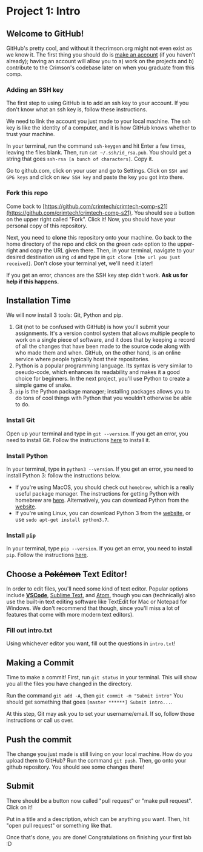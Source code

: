 # Project 1: Intro

## Welcome to GitHub!
GitHub's pretty cool, and without it thecrimson.org might not even exist as we know it. The first thing you should do is [make an account](https://github.com/join) (if you haven't already); having an account will allow you to a) work on the projects and b) contribute to the Crimson's codebase later on when you graduate from this comp.

### Adding an SSH key
The first step to using GitHub is to add an ssh key to your account. If you don't know what an ssh key is, follow these instructions.

We need to link the account you just made to your local machine. The ssh key is like the identity of a computer, and it is how GitHub knows whether to trust your machine.

In your terminal, run the command `ssh-keygen` and hit Enter a few times, leaving the files blank. Then, run `cat ~/.ssh/id_rsa.pub`. You should get a string that goes `ssh-rsa [a bunch of characters]`. Copy it.

Go to github.com, click on your user and go to Settings. Click on `SSH and GPG keys` and click on `New SSH key` and paste the key you got into there.

### Fork this repo
Come back to [https://github.com/crimtech/crimtech-comp-s21](https://github.com/crimtech/crimtech-comp-s21). You should see a button on the upper right called "Fork". Click it! Now, you should have your personal copy of this repository.

Next, you need to **clone** this repository onto your machine. Go back to the home directory of the repo and click on the green `code` option to the upper-right and copy the URL given there. Then, in your terminal, navigate to your desired destination using `cd` and type in `git clone [the url you just received]`. Don't close your terminal yet, we'll need it later!

If you get an error, chances are the SSH key step didn't work. **Ask us for help if this happens.**

## Installation Time

We will now install 3 tools: Git, Python and pip.
1. Git (not to be confused with GitHub) is how you'll submit your assignments. It's a version control system that allows multiple people to work on a single piece of software, and it does that by keeping a record of all the changes that have been made to the source code along with who made them and when. GitHub, on the other hand, is an online service where people typically host their repositories.
2. Python is a popular programming language. Its syntax is very similar to pseudo-code, which enhances its readability and makes it a good choice for beginners. In the next project, you'll use Python to create a simple game of snake.
3. `pip` is the Python package manager; installing packages allows you to do tons of cool things with Python that you wouldn't otherwise be able to do.

### Install Git
Open up your terminal and type in `git --version`. If you get an error, you need to install Git. Follow the instructions [here](https://git-scm.com/book/en/v2/Getting-Started-Installing-Git) to install it.

### Install Python
In your terminal, type in `python3 --version`. If you get an error, you need to install Python 3: follow the instructions below.

- If you're using MacOS, you should check out `homebrew`, which is a really useful package manager. The instructions for getting Python with homebrew are [here](https://docs.python-guide.org/starting/install3/osx/). Alternatively, you can download Python from the [website](https://www.python.org/downloads/).
- If you're using Linux, you can download Python 3 from the [website](https://www.python.org/downloads/), or use `sudo apt-get install python3.7`.

### Install `pip`
In your terminal, type `pip --version`. If you get an error, you need to install `pip`. Follow the instructions [here](https://pip.pypa.io/en/stable/installing/).

## Choose a ~~Pokémon~~ Text Editor!
In order to edit files, you'll need some kind of text editor. Popular options include **[VSCode](https://code.visualstudio.com/)**, [Sublime Text](https://www.sublimetext.com/), and [Atom](https://atom.io/), though you can (technically) also use the built-in text editing software like TextEdit for Mac or Notepad for Windows. We don't recommend that though, since you'll miss a lot of features that come with more modern text editors).

### Fill out intro.txt
Using whichever editor you want, fill out the questions in `intro.txt`!

## Making a Commit
Time to make a commit! First, run `git status` in your terminal. This will show you all the files you have changed in the directory.

Run the command `git add -A`, then `git commit -m "Submit intro"` You should get something that goes `[master ******] Submit intro...`.

At this step, Git may ask you to set your username/email. If so, follow those instructions or call us over.

## Push the commit
The change you just made is still living on your local machine. How do you upload them to GitHub?
Run the command `git push`. Then, go onto your github repository. You should see some changes there!

## Submit
There should be a button now called "pull request" or "make pull request". Click on it!

Put in a title and a description, which can be anything you want. Then, hit "open pull request" or something like that.

Once that's done, you are done! Congratulations on finishing your first lab :D
